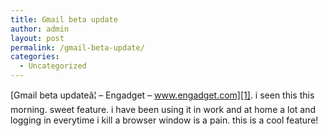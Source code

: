 ```yaml
---
title: Gmail beta update
author: admin
layout: post
permalink: /gmail-beta-update/
categories:
  - Uncategorized
---
```

[Gmail beta updateâ¦ &#8211; Engadget &#8211; www.engadget.com][1]. i seen this this morning. sweet feature. i have been using it in work and at home a lot and logging in everytime i kill a browser window is a pain. this is a cool feature!

 [1]: http://www.engadget.com/entry/6448881677833191/